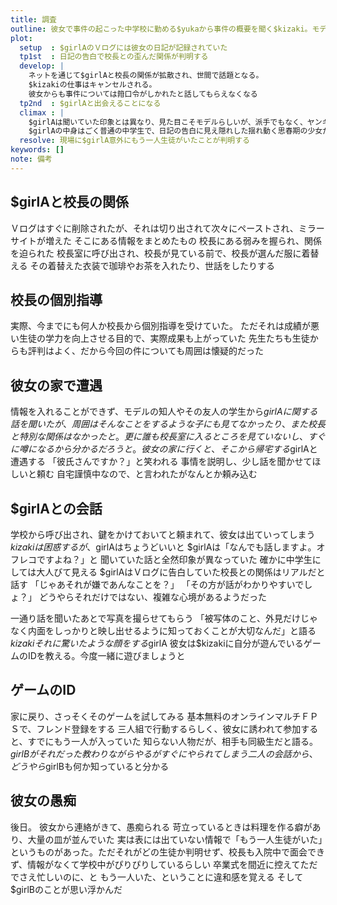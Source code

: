 ```yaml
---
title: 調査
outline: 彼女で事件の起こった中学校に勤める$yukaから事件の概要を聞く$kizaki。モデル仲間や同じ学校の生徒から$girlAの評判を聞くが、話の度に印象が変化する。調べていくうちに$girlBの存在が浮上した
plot:
  setup  : $girlAのＶログには彼女の日記が記録されていた
  tp1st  : 日記の告白で校長との歪んだ関係が判明する
  develop: |
    ネットを通じて$girlAと校長の関係が拡散され、世間で話題となる。
    $kizakiの仕事はキャンセルされる。
    彼女からも事件については箝口令がしかれたと話してもらえなくなる
  tp2nd  : $girlAと出会えることになる
  climax : |
    $girlAは聞いていた印象とは異なり、見た目こそモデルらしいが、派手でもなく、ヤンキーでもない。
    $girlAの中身はごく普通の中学生で、日記の告白に見え隠れした揺れ動く思春期の少女だと感じた
  resolve: 現場に$girlA意外にもう一人生徒がいたことが判明する
keywords: []
note: 備考
---
```


## $girlAと校長の関係

Ｖログはすぐに削除されたが、それは切り出されて次々にペーストされ、ミラーサイトが増えた
そこにある情報をまとめたもの
校長にある弱みを握られ、関係を迫られた
校長室に呼び出され、校長が見ている前で、校長が選んだ服に着替える
その着替えた衣装で珈琲やお茶を入れたり、世話をしたりする

## 校長の個別指導

実際、今までにも何人か校長から個別指導を受けていた。
ただそれは成績が悪い生徒の学力を向上させる目的で、実際成果も上がっていた
先生たちも生徒からも評判はよく、だから今回の件についても周囲は懐疑的だった

## 彼女の家で遭遇

情報を入れることができず、モデルの知人やその友人の学生から$girlAに関する話を聞いたが、周囲はそんなことをするような子にも見てなかったり、また校長と特別な関係はなかったと。更に誰も校長室に入るところを見ていないし、すぐに噂になるから分かるだろうと。
彼女の家に行くと、そこから帰宅する$girlAと遭遇する
「彼氏さんですか？」と笑われる
事情を説明し、少し話を聞かせてほしいと頼む
自宅謹慎中なので、と言われたがなんとか頼み込む

## $girlAとの会話

学校から呼び出され、鍵をかけておいてと頼まれて、彼女は出ていってしまう
$kizakiは困惑するが、$girlAはちょうどいいと
$girlAは「なんでも話しますよ。オフレコですよね？」と
聞いていた話と全然印象が異なっていた
確かに中学生にしては大人びて見える
$girlAはＶログに告白していた校長との関係はリアルだと話す
「じゃあそれが嫌であんなことを？」
「その方が話がわかりやすいでしょ？」
どうやらそれだけではない、複雑な心境があるようだった

一通り話を聞いたあとで写真を撮らせてもらう
「被写体のこと、外見だけじゃなく内面をしっかりと映し出せるように知っておくことが大切なんだ」と語る$kizaki
それに驚いたような顔をする$girlA
彼女は$kizakiに自分が遊んでいるゲームのIDを教える。今度一緒に遊びましょうと

## ゲームのID

家に戻り、さっそくそのゲームを試してみる
基本無料のオンラインマルチＦＰＳで、フレンド登録をする
三人組で行動するらしく、彼女に誘われて参加すると、すでにもう一人が入っていた
知らない人物だが、相手も同級生だと語る。
$girlBがそれだった
教わりながらやるがすぐにやられてしまう
二人の会話から、どうやら$girlBも何か知っていると分かる

## 彼女の愚痴

後日。
彼女から連絡がきて、愚痴られる
苛立っているときは料理を作る癖があり、大量の皿が並んでいた
実は表には出ていない情報で「もう一人生徒がいた」というものがあった。ただそれがどの生徒か判明せず、校長も入院中で面会できず、情報がなくて学校中がぴりぴりしているらしい
卒業式を間近に控えてただでさえ忙しいのに、と
もう一人いた、ということに違和感を覚える
そして$girlBのことが思い浮かんだ

